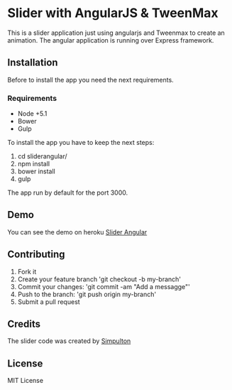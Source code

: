 # Slider with AngularJS & TweenMax
This is a slider application just using angularjs and Tweenmax to create an animation. 
The angular application is running over Express framework.

## Installation
Before to install the app you need the next requirements.
### Requirements
* Node +5.1
* Bower
* Gulp

To install the app you have to keep the next steps:
1. cd sliderangular/
2. npm install
3. bower install
4. gulp

The app run by default for the port 3000.
## Demo
You can see the demo on heroku
[Slider Angular](https://sliderangular.herokuapp.com/)
## Contributing
1. Fork it
2. Create your feature branch 'git checkout -b my-branch'
3. Commit your changes: 'git commit -am "Add a messagge"'
4. Push to the branch: 'git push origin my-branch'
5. Submit a pull request

## Credits
The slider code was created by [Simpulton](http://onehungrymind.com/build-sweet-photo-slider-angularjs-animate/)

## License
MIT License